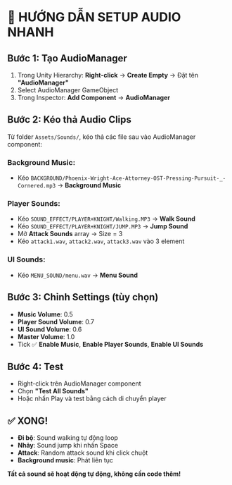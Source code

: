 # 🎵 HƯỚNG DẪN SETUP AUDIO NHANH

## Bước 1: Tạo AudioManager
1. Trong Unity Hierarchy: **Right-click** → **Create Empty** → Đặt tên **"AudioManager"**
2. Select AudioManager GameObject
3. Trong Inspector: **Add Component** → **AudioManager**

## Bước 2: Kéo thả Audio Clips
Từ folder `Assets/Sounds/`, kéo thả các file sau vào AudioManager component:

### Background Music:
- Kéo `BACKGROUND/Phoenix-Wright-Ace-Attorney-OST-Pressing-Pursuit-_-Cornered.mp3` → **Background Music**

### Player Sounds:
- Kéo `SOUND_EFFECT/PLAYER+KNIGHT/Walking.MP3` → **Walk Sound**
- Kéo `SOUND_EFFECT/PLAYER+KNIGHT/JUMP.MP3` → **Jump Sound**
- Mở **Attack Sounds** array → Size = 3
- Kéo `attack1.wav`, `attack2.wav`, `attack3.wav` vào 3 element

### UI Sounds:
- Kéo `MENU_SOUND/menu.wav` → **Menu Sound**

## Bước 3: Chỉnh Settings (tùy chọn)
- **Music Volume**: 0.5
- **Player Sound Volume**: 0.7
- **UI Sound Volume**: 0.6
- **Master Volume**: 1.0
- Tick ✅ **Enable Music**, **Enable Player Sounds**, **Enable UI Sounds**

## Bước 4: Test
- Right-click trên AudioManager component
- Chọn **"Test All Sounds"**
- Hoặc nhấn Play và test bằng cách di chuyển player

## ✅ XONG!
- **Đi bộ**: Sound walking tự động loop
- **Nhảy**: Sound jump khi nhấn Space
- **Attack**: Random attack sound khi click chuột
- **Background music**: Phát liên tục

**Tất cả sound sẽ hoạt động tự động, không cần code thêm!**
